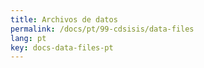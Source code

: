 ```yaml
---
title: Archivos de datos
permalink: /docs/pt/99-cdsisis/data-files
lang: pt
key: docs-data-files-pt
---
```

